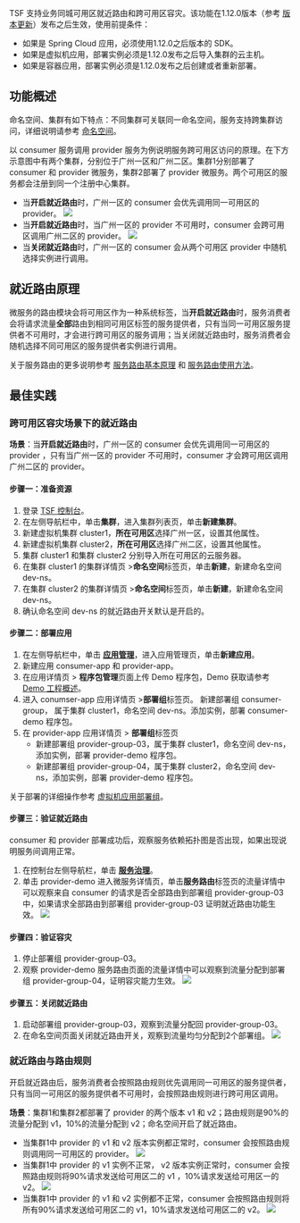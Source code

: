 TSF 支持业务同城可用区就近路由和跨可用区容灾。该功能在1.12.0版本（参考 [版本更新](https://cloud.tencent.com/document/product/649/19020)）发布之后生效，使用前提条件：

- 如果是 Spring Cloud 应用，必须使用1.12.0之后版本的 SDK。
- 如果是虚拟机应用，部署实例必须是1.12.0发布之后导入集群的云主机。
- 如果是容器应用，部署实例必须是1.12.0发布之后创建或者重新部署。

## 功能概述

命名空间、集群有如下特点：不同集群可关联同一命名空间，服务支持跨集群访问，详细说明请参考 [命名空间](https://cloud.tencent.com/document/product/649/15522)。

以 consumer 服务调用 provider 服务为例说明服务跨可用区访问的原理。在下方示意图中有两个集群，分别位于广州一区和广州二区。集群1分别部署了 consumer 和 provider 微服务，集群2部署了 provider 微服务。两个可用区的服务都会注册到同一个注册中心集群。

- 当**开启就近路由**时，广州一区的 consumer 会优先调用同一可用区的 provider。 
  ![](https://main.qcloudimg.com/raw/025e9d3b499d14601266da19c35dd04a.png)
- 当**开启就近路由**时，当广州一区的 provider 不可用时，consumer 会跨可用区调用广州二区的 provider。
  ![](https://main.qcloudimg.com/raw/ff139f32f9bbcbe4050ab9c77381f521.png)
- 当**关闭就近路由**时，广州一区的 consumer 会从两个可用区 provider 中随机选择实例进行调用。

## 就近路由原理

微服务的路由模块会将可用区作为一种系统标签，当**开启就近路由**时，服务消费者会将请求流量**全部**路由到相同可用区标签的服务提供者，只有当同一可用区服务提供者不可用时，才会进行跨可用区的服务调用；当关闭就近路由时，服务消费者会随机选择不同可用区的服务提供者实例进行调用。

关于服务路由的更多说明参考 [服务路由基本原理](https://cloud.tencent.com/document/product/649/18860) 和 [服务路由使用方法](https://cloud.tencent.com/document/product/649/18861)。

## 最佳实践

### 跨可用区容灾场景下的就近路由

**场景**：当**开启就近路由**时，广州一区的 consumer 会优先调用同一可用区的 provider ，只有当广州一区的 provider 不可用时，consumer 才会跨可用区调用广州二区的 provider。

#### 步骤一：准备资源

1. 登录 [TSF 控制台](https://console.cloud.tencent.com/tsf)。
2. 在左侧导航栏中，单击**集群**，进入集群列表页，单击**新建集群**。
3. 新建虚拟机集群 cluster1，**所在可用区**选择广州一区，设置其他属性。
4. 新建虚拟机集群 cluster2，**所在可用区**选择广州二区，设置其他属性。
5. 集群 cluster1 和集群 cluster2 分别导入所在可用区的云服务器。
6. 在集群 cluster1 的集群详情页 >**命名空间**标签页，单击**新建**，新建命名空间 dev-ns。
7. 在集群 cluster2 的集群详情页 >**命名空间**标签页，单击**新建**，新建命名空间 dev-ns。
8. 确认命名空间 dev-ns 的就近路由开关默认是开启的。

#### 步骤二：部署应用

1. 在左侧导航栏中，单击 **[应用管理](https://console.cloud.tencent.com/tsf/app)**，进入应用管理页，单击**新建应用**。
2. 新建应用 consumer-app 和 provider-app。
3. 在应用详情页 > **程序包管理**页面上传 Demo 程序包，Demo 获取请参考 [Demo 工程概述](https://cloud.tencent.com/document/product/649/20261)。
4. 进入 conumser-app 应用详情页 >**部署组**标签页。
   新建部署组 consumer-group， 属于集群 cluster1，命名空间 dev-ns。添加实例，部署 consumer-demo 程序包。
5. 在 provider-app 应用详情页 > **部署组**标签页
   - 新建部署组 provider-group-03，属于集群 cluster1，命名空间 dev-ns，添加实例，部署 provider-demo 程序包。
   - 新建部署组 provider-group-04，属于集群 cluster2，命名空间 dev-ns，添加实例，部署 provider-demo 程序包。

关于部署的详细操作参考 [虚拟机应用部署组](https://cloud.tencent.com/document/product/649/15524)。

#### 步骤三：验证就近路由

consumer 和 provider 部署成功后，观察服务依赖拓扑图是否出现，如果出现说明服务间调用正常。

1. 在控制台左侧导航栏，单击 **[服务治理](https://console.cloud.tencent.com/tsf/service)**。
2. 单击 provider-demo 进入微服务详情页，单击**服务路由**标签页的流量详情中可以观察来自 consumer 的请求是否全部路由到部署组 provider-group-03 中，如果请求全部路由到部署组 provider-group-03  证明就近路由功能生效。
   ![](https://main.qcloudimg.com/raw/deb1fb55afc51b66f16ba3bd855b1d11.png)

#### 步骤四：验证容灾

1. 停止部署组 provider-group-03。
2. 观察 provider-demo 服务路由页面的流量详情中可以观察到流量分配到部署组 provider-group-04，证明容灾能力生效。 
   ![](https://main.qcloudimg.com/raw/2a368c1aad8e1278c8d09a4ea2834e07.png)

#### 步骤五：关闭就近路由

1. 启动部署组 provider-group-03，观察到流量分配回 provider-group-03。
2. 在命名空间页面关闭就近路由开关，观察到流量均匀分配到2个部署组。
   ![](https://main.qcloudimg.com/raw/0cbcb5d5741f6d9da129bc0d5b7b5fed.png)

### 就近路由与路由规则

开启就近路由后，服务消费者会按照路由规则优先调用同一可用区的服务提供者，只有当同一可用区的服务提供者不可用时，会按照路由规则进行跨可用区调用。

**场景**：集群1和集群2都部署了 provider 的两个版本 v1 和 v2；路由规则是90%的流量分配到  v1，10%的流量分配到 v2；命名空间开启了就近路由。

- 当集群1中 provider 的 v1 和 v2 版本实例都正常时，consumer 会按照路由规则调用同一可用区的 provider。
  ![](https://main.qcloudimg.com/raw/8cddb2ea8108a60f813c8caeef19b836.png)
- 当集群1中 provider 的 v1 实例不正常， v2 版本实例正常时，consumer 会按照路由规则将90%请求发送给可用区二的 v1 ，10%请求发送给可用区一的 v2。
  ![](https://main.qcloudimg.com/raw/2b508359bd9dc56d92f3df253b2f7017.png)
- 当集群1中 provider 的 v1 和 v2 实例都不正常，consumer 会按照路由规则将所有90%请求发送给可用区二的 v1，10%请求发送给可用区二的 v2。
  ![](https://main.qcloudimg.com/raw/100d3e73f573b2511e1632f33e1b8833.png)
